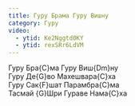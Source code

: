 ```yaml
---
title: Гуру Брама Гуру Вишну
category: Гуру
video:
  - ytid: Ke2Nggtd0KY
  - ytid: rexSRr6LdVM
---
```

Гуру Бра{C}ма Гуру Виш{Dm}ну  
Гуру Де{G}во Махешвара{C}ха  
Гуру Сак{F}шат Парамбра{C}ма  
Тасмай {G}Шри Гураве Нама{C}ха